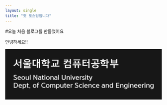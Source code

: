```yaml
---
layout: single
title: "첫 포스팅입니다"
---
```


#오늘 처음 블로그를 만들었어요

안녕하세요!!

![](../images/2024-06-17-first/2024-06-18-11-44-37-image.png)

